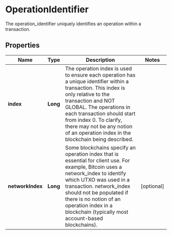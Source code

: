 

# OperationIdentifier

The operation_identifier uniquely identifies an operation within a transaction.
## Properties

Name | Type | Description | Notes
------------ | ------------- | ------------- | -------------
**index** | **Long** | The operation index is used to ensure each operation has a unique identifier within a transaction. This index is only relative to the transaction and NOT GLOBAL. The operations in each transaction should start from index 0. To clarify, there may not be any notion of an operation index in the blockchain being described. | 
**networkIndex** | **Long** | Some blockchains specify an operation index that is essential for client use. For example, Bitcoin uses a network_index to identify which UTXO was used in a transaction. network_index should not be populated if there is no notion of an operation index in a blockchain (typically most account-based blockchains). |  [optional]



